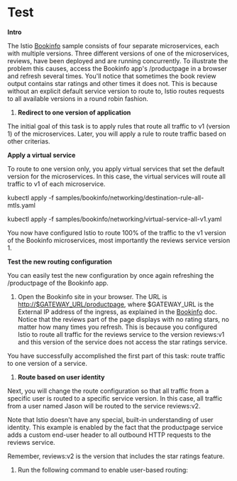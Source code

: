 # Test
**Intro**

The Istio [Bookinfo](https://istio.io/docs/examples/bookinfo/) sample consists of four separate microservices, each with multiple versions. Three different versions of one of the microservices, reviews, have been deployed and are running concurrently. To illustrate the problem this causes, access the Bookinfo app&#39;s /productpage in a browser and refresh several times. You&#39;ll notice that sometimes the book review output contains star ratings and other times it does not. This is because without an explicit default service version to route to, Istio routes requests to all available versions in a round robin fashion.

1. **Redirect to one version of application**

The initial goal of this task is to apply rules that route all traffic to v1 (version 1) of the microservices. Later, you will apply a rule to route traffic based on other criterias.

**Apply a virtual service**

To route to one version only, you apply virtual services that set the default version for the microservices. In this case, the virtual services will route all traffic to v1 of each microservice.

kubectl apply -f samples/bookinfo/networking/destination-rule-all-mtls.yaml

kubectl apply -f samples/bookinfo/networking/virtual-service-all-v1.yaml

You now have configured Istio to route 100% of the traffic to the v1 version of the Bookinfo microservices, most importantly the reviews service version 1.

**Test the new routing configuration**

You can easily test the new configuration by once again refreshing the /productpage of the Bookinfo app.

1. Open the Bookinfo site in your browser. The URL is [http://$GATEWAY\_URL/productpage](http://%24GATEWAY_URL/productpage), where $GATEWAY\_URL is the External IP address of the ingress, as explained in the [Bookinfo](https://istio.io/docs/examples/bookinfo/#determining-the-ingress-ip-and-port) doc.
Notice that the reviews part of the page displays with no rating stars, no matter how many times you refresh. This is because you configured Istio to route all traffic for the reviews service to the version reviews:v1 and this version of the service does not access the star ratings service.

You have successfully accomplished the first part of this task: route traffic to one version of a service.

1. **Route based on user identity**

Next, you will change the route configuration so that all traffic from a specific user is routed to a specific service version. In this case, all traffic from a user named Jason will be routed to the service reviews:v2.

Note that Istio doesn&#39;t have any special, built-in understanding of user identity. This example is enabled by the fact that the productpage service adds a custom end-user header to all outbound HTTP requests to the reviews service.

Remember, reviews:v2 is the version that includes the star ratings feature.

1. Run the following command to enable user-based routing:
